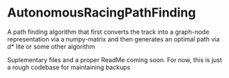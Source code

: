# AutonomousRacingPathFinding
A path finding algorithm that first converts the track into a graph-node representation via a numpy-matrix  and then generates an optimal path via d* lite or some other algorithm

Suplementary files and a proper ReadMe coming soon. For now, this is just a rough codebase for maintaining backups
